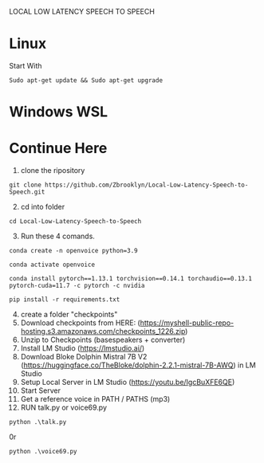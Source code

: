 LOCAL LOW LATENCY SPEECH TO SPEECH

# Linux

Start With
```
Sudo apt-get update && Sudo apt-get upgrade
```

# Windows WSL

# Continue Here

1. clone the ripository 
```
git clone https://github.com/Zbrooklyn/Local-Low-Latency-Speech-to-Speech.git
```
2. cd into folder
```
cd Local-Low-Latency-Speech-to-Speech
```
3. Run these 4 comands.
```
conda create -n openvoice python=3.9
```
```
conda activate openvoice
```
```
conda install pytorch==1.13.1 torchvision==0.14.1 torchaudio==0.13.1 pytorch-cuda=11.7 -c pytorch -c nvidia
```
```
pip install -r requirements.txt
```

4. create a folder "checkpoints" 
5. Download checkpoints from HERE: (https://myshell-public-repo-hosting.s3.amazonaws.com/checkpoints_1226.zip)
6. Unzip to Checkpoints (basespeakers + converter) 
7. Install LM Studio (https://lmstudio.ai/) 
8. Download Bloke Dolphin Mistral 7B V2 (https://huggingface.co/TheBloke/dolphin-2.2.1-mistral-7B-AWQ) in LM Studio
9. Setup Local Server in LM Studio (https://youtu.be/IgcBuXFE6QE)
10. Start Server
11. Get a reference voice in PATH / PATHS (mp3)
12. RUN talk.py or voice69.py
```
python .\talk.py
```
0r
```
python .\voice69.py
```


